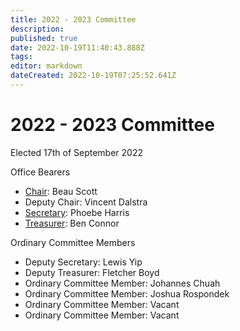 ```yaml
---
title: 2022 - 2023 Committee
description: 
published: true
date: 2022-10-19T11:40:43.888Z
tags: 
editor: markdown
dateCreated: 2022-10-19T07:25:52.641Z
---
```


# 2022 - 2023 Committee

Elected 17th of September 2022

Office Bearers

-   [Chair](Chairperson): Beau Scott
-   Deputy Chair: Vincent Dalstra
-   [Secretary](Secretary): Phoebe Harris
-   [Treasurer](Treasurer): Ben Connor

Ordinary Committee Members

-   Deputy Secretary: Lewis Yip
-   Deputy Treasurer: Fletcher Boyd
-   Ordinary Committee Member: Johannes Chuah
-   Ordinary Committee Member: Joshua Rospondek
-   Ordinary Committee Member: Vacant
-   Ordinary Committee Member: Vacant
